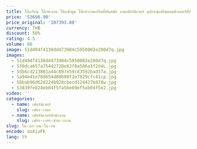 ```yaml
---
title: โต๊ะเรียน โต๊ะทํางาน โต๊ะเข้ามุม โต๊ะทํางานเสริมที่ทันสมัย งานเฟอร์นิเจอร์ อุปกรณ์เสริมคอมพิวเตอร์ที่เรียบง่าย มืออาชีพ
price: '53696.90'
price_original: '107393.80'
currency: THB
discount: 50%
rating: 4.5
volume: 66
image: S1d494f4138dd473984c5950002e280d7q.jpg
images:
  - S1d494f4138dd473984c5950002e280d7q.jpg
  - Sf0dca657a75442728e63f8a586a3f2d4L.jpg
  - Sdb6cd213801a44c897e59cd3592bad37a.jpg
  - Sa94e41e78d654d80b08f2e7829cfc41cp.jpg
  - S8bab96d62d224b928cbecd124427b878w.jpg
  - S3839fe824eb04f5fa5be69ef5ab04f5e2.jpg
video: ''
categories:
  - name: เฟอร์นิเจอร์
    slug: เฟอร-เจอร
  - name: เฟอร์นิเจอร์สำนักงาน
    slug: เฟอร-เจอร-สำน-กงาน
slug: โต-ะเร-ยน-โต-ะท
encode: ooXiuFK
lang: th
---
```

  